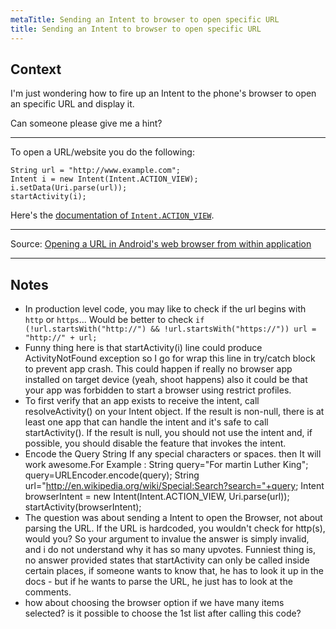 ```yaml
---
metaTitle: Sending an Intent to browser to open specific URL
title: Sending an Intent to browser to open specific URL
---
```


## Context

I'm just wondering how to fire up an Intent to the phone's browser to open an specific URL and display it.


Can someone please give me a hint?



---

To open a URL/website you do the following:



```
String url = "http://www.example.com";
Intent i = new Intent(Intent.ACTION_VIEW);
i.setData(Uri.parse(url));
startActivity(i);

```

Here's the [documentation of `Intent.ACTION_VIEW`](http://developer.android.com/reference/android/content/Intent.html#ACTION_VIEW).




---


Source: [Opening a URL in Android's web browser from within application](http://programming.guide/java/open-url-in-androids-web-browser.html)



---

## Notes

- In production level code, you may like to check if the url begins with `http` or `https`... Would be better to check `if (!url.startsWith("http://") && !url.startsWith("https://"))
 url = "http://" + url;`
- Funny thing here is that startActivity(i) line could produce ActivityNotFound exception so I go for wrap this line in try/catch block to prevent app crash. This could happen if really no browser app installed on target device (yeah, shoot happens) also it could be that your app was forbidden to start a browser using restrict profiles.
- To first verify that an app exists to receive the intent, call resolveActivity() on your Intent object. If the result is non-null, there is at least one app that can handle the intent and it's safe to call startActivity(). If the result is null, you should not use the intent and, if possible, you should disable the feature that invokes the intent.
- Encode the Query String 
  If any special characters or spaces. then It will work awesome.For Example :
   String query="For martin Luther King";
  query=URLEncoder.encode(query);
  String url="http://en.wikipedia.org/wiki/Special:Search?search="+query;
  Intent browserIntent = new Intent(Intent.ACTION_VIEW, Uri.parse(url));
  startActivity(browserIntent);
-  The question was about sending a Intent to open the Browser, not about parsing the URL. If the URL is hardcoded, you wouldn't check for http(s), would you? So your argument to invalue the answer is simply invalid, and i do not understand why it has so many upvotes. Funniest thing is, no answer provided states that startActivity can only be called inside certain places, if someone wants to know that, he has to look it up in the docs - but if he wants to parse the URL, he just has to look at the comments.
- how about choosing the browser option if we have many items selected? is it possible to choose the 1st list after calling this code?
